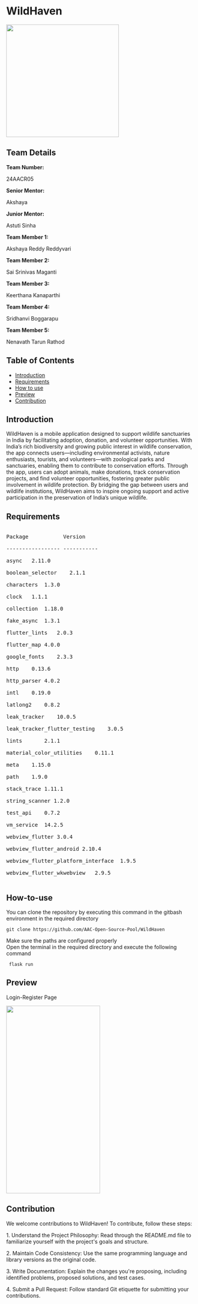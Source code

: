 # WildHaven
<div align="left" >
  <img src="https://i.imgur.com/IrEbutC_d.webp?maxwidth=760&fidelity=grand" width="300px" height = "300px">
</div>
<h2>Team Details</h2>
<b>Team Number: </b><p>24AACR05</p>
<b>Senior Mentor:</b><p> Akshaya</p>
<b>Junior Mentor:</b><p> Astuti Sinha</p>
<b>Team Member 1:</b><p> Akshaya Reddy Reddyvari</p>
<b>Team Member 2:</b><p>Sai Srinivas Maganti</p>
<b>Team Member 3:</b><p>Keerthana Kanaparthi </p>
<b>Team Member 4:</b><p>Sridhanvi Boggarapu </p>
<b>Team Member 5:</b><p> Nenavath Tarun Rathod </p>



## Table of Contents
- [Introduction](#introduction) <br>
- [Requirements](#requirements) <br>
- [How to use](#How-to-use) <br>
- [Preview](#preview)
- [Contribution](#contribution)

  
<h2>Introduction</h2>
<p> 
               WildHaven is a mobile application designed to support wildlife sanctuaries in India by facilitating adoption, donation, and volunteer opportunities. With India’s rich biodiversity and growing public interest in wildlife conservation, the app connects users—including environmental activists, nature enthusiasts, tourists, and volunteers—with zoological parks and sanctuaries, enabling them to contribute to conservation efforts. Through the app, users can adopt animals, make donations, track conservation projects, and find volunteer opportunities, fostering greater public involvement in wildlife protection. By bridging the gap between users and wildlife institutions, WildHaven aims to inspire ongoing support and active participation in the preservation of India’s unique wildlife.
</p>


<h2>Requirements</h2>

<pre> 
Package           Version<br />
----------------- -----------<br />
async	2.11.0 <br />
boolean_selector	2.1.1 <br />
characters	1.3.0 <br />
clock	1.1.1<br />
collection	1.18.0 <br />
fake_async	1.3.1 <br />
flutter_lints	2.0.3<br />
flutter_map	4.0.0 <br />
google_fonts	2.3.3 <br />
http	0.13.6 <br />
http_parser	4.0.2<br />
intl	0.19.0<br />
latlong2	0.8.2<br />
leak_tracker	10.0.5<br />
leak_tracker_flutter_testing	3.0.5 <br />
lints		2.1.1<br/
matcher	0.12.16+1<br />
material_color_utilities	0.11.1 <br />
meta	1.15.0<br />
path	1.9.0 <br />
stack_trace	1.11.1<br />
string_scanner 1.2.0 <br />
test_api	0.7.2 <br />
vm_service	14.2.5 <br />
webview_flutter	3.0.4<br />
webview_flutter_android	2.10.4 <br />
webview_flutter_platform_interface	1.9.5<br />
webview_flutter_wkwebview	2.9.5 <br />
</pre>


<h2>How-to-use</h2>
<p>You can clone the repository by executing this command in the gitbash environment in the required directory </p>

```terminal
git clone https://github.com/AAC-Open-Source-Pool/WildHaven
```
  
<p> Make sure the paths are configured properly <br>
  Open the terminal in the required directory and execute the following command
</p>

  ```terminal
   flask run
```
  
  
<!-- <p>Wait for the development server to deploy and open  <a href="http://127.0.0.1:5000">Local Host</a></p> 
 -->


<!--<h2>Preview</h2>-->
## Preview

<p>Login-Register Page </p>
<img src ="https://i.imgur.com/xrm5CmK_d.webp?maxwidth=760&fidelity=grand" width = "250px" height = "500px">

## Contribution
We welcome contributions to WildHaven! To contribute, follow these steps:

1.⁠ ⁠Understand the Project Philosophy:
Read through the README.md file to familiarize yourself with the project's goals and structure.

2.⁠ ⁠Maintain Code Consistency:
Use the same programming language and library versions as the original code.

3.⁠ ⁠Write Documentation:
Explain the changes you're proposing, including identified problems, proposed solutions, and test cases.

4.⁠ ⁠Submit a Pull Request:
Follow standard Git etiquette for submitting your contributions.
